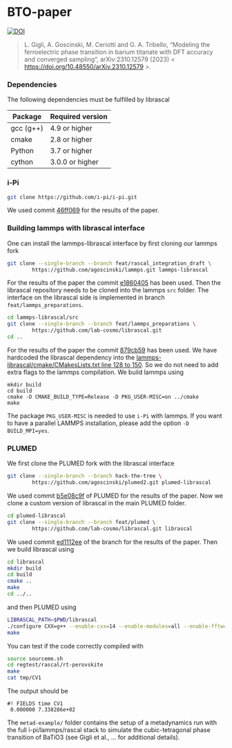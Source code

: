 # BTO-paper

[![DOI](https://zenodo.org/badge/702389161.svg)](https://zenodo.org/doi/10.5281/zenodo.10036255)

> L. Gigli, A. Goscinski, M. Ceriotti and G. A. Tribello, “Modeling the ferroelectric phase transition in barium titanate with DFT accuracy and converged sampling”, arXiv:2310.12579 (2023)
< https://doi.org/10.48550/arXiv.2310.12579 >.

### Dependencies

The following dependencies must be fulfilled by librascal

| Package     | Required version   |
|-------------|--------------------|
| gcc (g++)   | 4.9 or higher      |
| cmake       | 2.8 or higher      |
| Python      | 3.7 or higher      |
| cython      | 3.0.0 or higher    |

### i-Pi

```bash
git clone https://github.com/i-pi/i-pi.git
```
We used commit [46ff069](https://github.com/i-pi/i-pi/commit/46ff069) for the results of the paper.

### Building lammps with librascal interface

One can install the lammps-librascal interface by first cloning our lammps fork

```bash
git clone --single-branch --branch feat/rascal_integration_draft \
        https://github.com/agoscinski/lammps.git lammps-librascal
```
For the results of the paper the commit [e1860405](https://github.com/agoscinski/lammps/pull/1/commits/e18604056bcd703ad9661a8de00c988b8ebbfecc) has been used. Then the librascal repository needs to be cloned into the lammps `src` folder.
The interface on the librascal side is implemented in branch `feat/lammps_preparations`.
```bash
cd lammps-librascal/src
git clone --single-branch --branch feat/lammps_preparations \
        https://github.com/lab-cosmo/librascal.git
cd ..
```
For the results of the paper the commit [879cb59](https://github.com/lab-cosmo/librascal/pull/367/commits/879cb5942a40577ea005842227712848f361ab7f) has been used. We have hardcoded the librascal dependency into the [lammps-librascal/cmake/CMakesLists.txt line 128 to 150](https://github.com/agoscinski/lammps/blob/e18604056bcd703ad9661a8de00c988b8ebbfecc/cmake/CMakeLists.txt#L128-L150). So we do not need to add extra flags to the lammps compilation. We build lammps using
```
mkdir build
cd build
cmake -D CMAKE_BUILD_TYPE=Release -D PKG_USER-MISC=on ../cmake
make
```
The package `PKG_USER-MISC` is needed to use `i-Pi` with lammps. If you want to have a parallel LAMMPS installation, please add the option `-D BUILD_MPI=yes`.

### PLUMED

We first clone the PLUMED fork with the librascal interface
```bash
git clone --single-branch --branch hack-the-tree \
        https://github.com/agoscinski/plumed2.git plumed-librascal
```
We used commit [b5e08c9f](https://github.com/agoscinski/plumed2/pull/1/commits/b5e08c9ff97fc1ab798f3a6e0c835fdbe9bcba8c) of PLUMED for the results of the paper. Now we clone a custom version of librascal in the main PLUMED folder.
```bash
cd plumed-librascal
git clone --single-branch --branch feat/plumed \
        https://github.com/lab-cosmo/librascal.git librascal
```
We used commit [ed1112ee](https://github.com/lab-cosmo/librascal/commit/ed1112eefca577832b29ef0ceb34714e6a8ebe66) of the branch for the results of the paper. Then we build librascal using
```bash
cd librascal
mkdir build
cd build
cmake ..
make
cd ../..
```

and then PLUMED using
```bash
LIBRASCAL_PATH=$PWD/librascal
./configure CXX=g++ --enable-cxx=14 --enable-modules=all --enable-fftw=no --enable-mpi=no --enable-asmjit --enable-rascal LDFLAGS="-L$LIBRASCAL_PATH/build/external/wigxjpf/lib -lwigxjpf -L$LIBRASCAL_PATH/build/src -lrascal" CPPFLAGS="-I$LIBRASCAL_PATH/src/ -I$LIBRASCAL_PATH/build/external/Eigen3/ -I$LIBRASCAL_PATH/build/external/wigxjpf/inc"
make
```
You can test if the code correctly compiled with
```bash
source sourceme.sh
cd regtest/rascal/rt-perovskite
make
cat tmp/CV1
```
The output should be
```
#! FIELDS time CV1
 0.000000 7.338286e+02
```

The `metad-example/` folder contains the setup of a metadynamics run with the full i-pi/lammps/rascal stack to simulate the cubic-tetragonal phase transition of BaTiO3 (see Gigli et al., ... for additional details).
